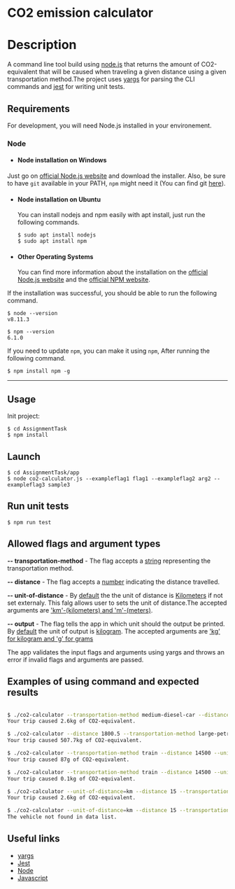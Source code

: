 # CO2 emission calculator


Description
=======

A command line tool build using [node.js](https://nodejs.org/en/) that returns the amount of CO2-equivalent that will be caused when traveling a given distance using a given transportation method.The project uses [yargs](http://yargs.js.org/) for parsing the CLI commands and [jest](https://jestjs.io/en/) for writing unit tests. 

## Requirements

For development, you will need Node.js installed in your environement.

### Node
- #### Node installation on Windows

Just go on [official Node.js website](https://nodejs.org/) and download the installer.
Also, be sure to have `git` available in your PATH, `npm` might need it (You can find git [here](https://git-scm.com/)).

- #### Node installation on Ubuntu

  You can install nodejs and npm easily with apt install, just run the following commands.

      $ sudo apt install nodejs
      $ sudo apt install npm

- #### Other Operating Systems
  You can find more information about the installation on the [official Node.js website](https://nodejs.org/) and the [official NPM website](https://npmjs.org/).

If the installation was successful, you should be able to run the following command.

    $ node --version
    v8.11.3

    $ npm --version
    6.1.0

If you need to update `npm`, you can make it using `npm`, After running the following command.

    $ npm install npm -g

---


## Usage


Init project:
```
$ cd AssignmentTask
$ npm install
```
## Launch

```
$ cd AssignmentTask/app
$ node co2-calculator.js --exampleflag1 flag1 --exampleflag2 arg2 --exampleflag3 sample3
```
## Run unit tests

```
$ npm run test
```

## Allowed flags and argument types


**-- transportation-method**  - The flag accepts a <ins>string</ins> representing the transportation method.<br>

**-- distance**  - The flag accepts a <ins>number</ins> indicating the distance travelled. <br>

**-- unit-of-distance**  - By <ins>default</ins> the the unit of distance is <ins>Kilometers</ins> if not set externaly. This falg allows user to sets the unit of distance.The accepted arguments are <ins>'km'-(kilometers) and 'm'-(meters)</ins>.<br>

**-- output**  - The flag tells the app in which unit should the output be printed. By <ins>default</ins> the unit of output is <ins>kilogram</ins>. The accepted arguments are <ins>'kg' for kilogram and 'g' for grams</ins><br>

The app validates the input flags and arguments using yargs and throws an error if invalid flags and arguments are passed.


## Examples of using command and expected results


```bash

$ ./co2-calculator --transportation-method medium-diesel-car --distance 15 --unit-of-distance km
Your trip caused 2.6kg of CO2-equivalent.

$ ./co2-calculator --distance 1800.5 --transportation-method large-petrol-car
Your trip caused 507.7kg of CO2-equivalent.

$ ./co2-calculator --transportation-method train --distance 14500 --unit-of-distance m
Your trip caused 87g of CO2-equivalent.

$ ./co2-calculator --transportation-method train --distance 14500 --unit-of-distance m --output kg
Your trip caused 0.1kg of CO2-equivalent.

$ ./co2-calculator --unit-of-distance=km --distance 15 --transportation-method=medium-diesel-car
Your trip caused 2.6kg of CO2-equivalent.

$ ./co2-calculator --unit-of-distance=km --distance 15 --transportation-method=somemethodnotfound
The vehicle not found in data list.

```

## Useful links

* [yargs](https://github.com/yargs/yargs)
* [Jest](https://github.com/facebook/jest)
* [Node](https://nodejs.org/docs/latest-v13.x/api/)
* [Javascript](https://developer.mozilla.org/en-US/docs/Web/JavaScript/Guide)


